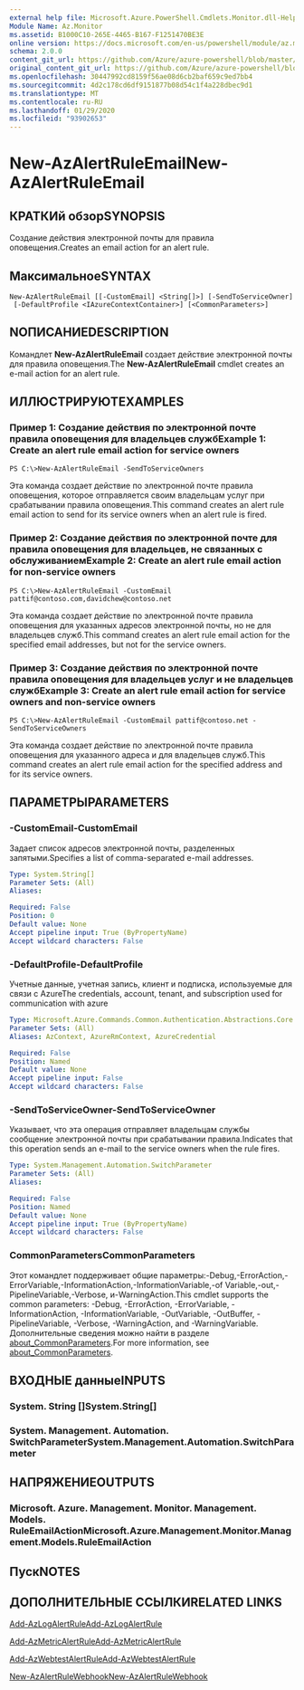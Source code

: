 ```yaml
---
external help file: Microsoft.Azure.PowerShell.Cmdlets.Monitor.dll-Help.xml
Module Name: Az.Monitor
ms.assetid: B1000C10-265E-4465-B167-F1251470BE3E
online version: https://docs.microsoft.com/en-us/powershell/module/az.monitor/new-azalertruleemail
schema: 2.0.0
content_git_url: https://github.com/Azure/azure-powershell/blob/master/src/Monitor/Monitor/help/New-AzAlertRuleEmail.md
original_content_git_url: https://github.com/Azure/azure-powershell/blob/master/src/Monitor/Monitor/help/New-AzAlertRuleEmail.md
ms.openlocfilehash: 30447992cd8159f56ae08d6cb2baf659c9ed7bb4
ms.sourcegitcommit: 4d2c178cd6df9151877b08d54c1f4a228dbec9d1
ms.translationtype: MT
ms.contentlocale: ru-RU
ms.lasthandoff: 01/29/2020
ms.locfileid: "93902653"
---
```

# <span data-ttu-id="c0375-101">New-AzAlertRuleEmail</span><span class="sxs-lookup"><span data-stu-id="c0375-101">New-AzAlertRuleEmail</span></span>

## <span data-ttu-id="c0375-102">КРАТКИй обзор</span><span class="sxs-lookup"><span data-stu-id="c0375-102">SYNOPSIS</span></span>
<span data-ttu-id="c0375-103">Создание действия электронной почты для правила оповещения.</span><span class="sxs-lookup"><span data-stu-id="c0375-103">Creates an email action for an alert rule.</span></span>

## <span data-ttu-id="c0375-104">Максимальное</span><span class="sxs-lookup"><span data-stu-id="c0375-104">SYNTAX</span></span>

```
New-AzAlertRuleEmail [[-CustomEmail] <String[]>] [-SendToServiceOwner]
 [-DefaultProfile <IAzureContextContainer>] [<CommonParameters>]
```

## <span data-ttu-id="c0375-105">NОПИСАНИЕ</span><span class="sxs-lookup"><span data-stu-id="c0375-105">DESCRIPTION</span></span>
<span data-ttu-id="c0375-106">Командлет **New-AzAlertRuleEmail** создает действие электронной почты для правила оповещения.</span><span class="sxs-lookup"><span data-stu-id="c0375-106">The **New-AzAlertRuleEmail** cmdlet creates an e-mail action for an alert rule.</span></span>

## <span data-ttu-id="c0375-107">ИЛЛЮСТРИРУЮТ</span><span class="sxs-lookup"><span data-stu-id="c0375-107">EXAMPLES</span></span>

### <span data-ttu-id="c0375-108">Пример 1: Создание действия по электронной почте правила оповещения для владельцев служб</span><span class="sxs-lookup"><span data-stu-id="c0375-108">Example 1: Create an alert rule email action for service owners</span></span>
```
PS C:\>New-AzAlertRuleEmail -SendToServiceOwners
```

<span data-ttu-id="c0375-109">Эта команда создает действие по электронной почте правила оповещения, которое отправляется своим владельцам услуг при срабатывании правила оповещения.</span><span class="sxs-lookup"><span data-stu-id="c0375-109">This command creates an alert rule email action to send for its service owners when an alert rule is fired.</span></span>

### <span data-ttu-id="c0375-110">Пример 2: Создание действия по электронной почте для правила оповещения для владельцев, не связанных с обслуживанием</span><span class="sxs-lookup"><span data-stu-id="c0375-110">Example 2: Create an alert rule email action for non-service owners</span></span>
```
PS C:\>New-AzAlertRuleEmail -CustomEmail pattif@contoso.com,davidchew@contoso.net
```

<span data-ttu-id="c0375-111">Эта команда создает действие по электронной почте правила оповещения для указанных адресов электронной почты, но не для владельцев служб.</span><span class="sxs-lookup"><span data-stu-id="c0375-111">This command creates an alert rule email action for the specified email addresses, but not for the service owners.</span></span>

### <span data-ttu-id="c0375-112">Пример 3: Создание действия по электронной почте правила оповещения для владельцев услуг и не владельцев служб</span><span class="sxs-lookup"><span data-stu-id="c0375-112">Example 3: Create an alert rule email action for service owners and non-service owners</span></span>
```
PS C:\>New-AzAlertRuleEmail -CustomEmail pattif@contoso.net -SendToServiceOwners
```

<span data-ttu-id="c0375-113">Эта команда создает действие по электронной почте правила оповещения для указанного адреса и для владельцев служб.</span><span class="sxs-lookup"><span data-stu-id="c0375-113">This command creates an alert rule email action for the specified address and for its service owners.</span></span>

## <span data-ttu-id="c0375-114">ПАРАМЕТРЫ</span><span class="sxs-lookup"><span data-stu-id="c0375-114">PARAMETERS</span></span>

### <span data-ttu-id="c0375-115">-CustomEmail</span><span class="sxs-lookup"><span data-stu-id="c0375-115">-CustomEmail</span></span>
<span data-ttu-id="c0375-116">Задает список адресов электронной почты, разделенных запятыми.</span><span class="sxs-lookup"><span data-stu-id="c0375-116">Specifies a list of comma-separated e-mail addresses.</span></span>

```yaml
Type: System.String[]
Parameter Sets: (All)
Aliases:

Required: False
Position: 0
Default value: None
Accept pipeline input: True (ByPropertyName)
Accept wildcard characters: False
```

### <span data-ttu-id="c0375-117">-DefaultProfile</span><span class="sxs-lookup"><span data-stu-id="c0375-117">-DefaultProfile</span></span>
<span data-ttu-id="c0375-118">Учетные данные, учетная запись, клиент и подписка, используемые для связи с Azure</span><span class="sxs-lookup"><span data-stu-id="c0375-118">The credentials, account, tenant, and subscription used for communication with azure</span></span>

```yaml
Type: Microsoft.Azure.Commands.Common.Authentication.Abstractions.Core.IAzureContextContainer
Parameter Sets: (All)
Aliases: AzContext, AzureRmContext, AzureCredential

Required: False
Position: Named
Default value: None
Accept pipeline input: False
Accept wildcard characters: False
```

### <span data-ttu-id="c0375-119">-SendToServiceOwner</span><span class="sxs-lookup"><span data-stu-id="c0375-119">-SendToServiceOwner</span></span>
<span data-ttu-id="c0375-120">Указывает, что эта операция отправляет владельцам службы сообщение электронной почты при срабатывании правила.</span><span class="sxs-lookup"><span data-stu-id="c0375-120">Indicates that this operation sends an e-mail to the service owners when the rule fires.</span></span>

```yaml
Type: System.Management.Automation.SwitchParameter
Parameter Sets: (All)
Aliases:

Required: False
Position: Named
Default value: None
Accept pipeline input: True (ByPropertyName)
Accept wildcard characters: False
```

### <span data-ttu-id="c0375-121">CommonParameters</span><span class="sxs-lookup"><span data-stu-id="c0375-121">CommonParameters</span></span>
<span data-ttu-id="c0375-122">Этот командлет поддерживает общие параметры:-Debug,-ErrorAction,-ErrorVariable,-InformationAction,-InformationVariable,-of Variable,-out,-PipelineVariable,-Verbose, и-WarningAction.</span><span class="sxs-lookup"><span data-stu-id="c0375-122">This cmdlet supports the common parameters: -Debug, -ErrorAction, -ErrorVariable, -InformationAction, -InformationVariable, -OutVariable, -OutBuffer, -PipelineVariable, -Verbose, -WarningAction, and -WarningVariable.</span></span> <span data-ttu-id="c0375-123">Дополнительные сведения можно найти в разделе [about_CommonParameters](https://go.microsoft.com/fwlink/?LinkID=113216).</span><span class="sxs-lookup"><span data-stu-id="c0375-123">For more information, see [about_CommonParameters](https://go.microsoft.com/fwlink/?LinkID=113216).</span></span>

## <span data-ttu-id="c0375-124">ВХОДНЫЕ данные</span><span class="sxs-lookup"><span data-stu-id="c0375-124">INPUTS</span></span>

### <span data-ttu-id="c0375-125">System. String []</span><span class="sxs-lookup"><span data-stu-id="c0375-125">System.String[]</span></span>

### <span data-ttu-id="c0375-126">System. Management. Automation. SwitchParameter</span><span class="sxs-lookup"><span data-stu-id="c0375-126">System.Management.Automation.SwitchParameter</span></span>

## <span data-ttu-id="c0375-127">НАПРЯЖЕНИЕ</span><span class="sxs-lookup"><span data-stu-id="c0375-127">OUTPUTS</span></span>

### <span data-ttu-id="c0375-128">Microsoft. Azure. Management. Monitor. Management. Models. RuleEmailAction</span><span class="sxs-lookup"><span data-stu-id="c0375-128">Microsoft.Azure.Management.Monitor.Management.Models.RuleEmailAction</span></span>

## <span data-ttu-id="c0375-129">Пуск</span><span class="sxs-lookup"><span data-stu-id="c0375-129">NOTES</span></span>

## <span data-ttu-id="c0375-130">ДОПОЛНИТЕЛЬНЫЕ ССЫЛКИ</span><span class="sxs-lookup"><span data-stu-id="c0375-130">RELATED LINKS</span></span>

[<span data-ttu-id="c0375-131">Add-AzLogAlertRule</span><span class="sxs-lookup"><span data-stu-id="c0375-131">Add-AzLogAlertRule</span></span>](./Add-AzLogAlertRule.md)

[<span data-ttu-id="c0375-132">Add-AzMetricAlertRule</span><span class="sxs-lookup"><span data-stu-id="c0375-132">Add-AzMetricAlertRule</span></span>](./Add-AzMetricAlertRule.md)

[<span data-ttu-id="c0375-133">Add-AzWebtestAlertRule</span><span class="sxs-lookup"><span data-stu-id="c0375-133">Add-AzWebtestAlertRule</span></span>](./Add-AzWebtestAlertRule.md)

[<span data-ttu-id="c0375-134">New-AzAlertRuleWebhook</span><span class="sxs-lookup"><span data-stu-id="c0375-134">New-AzAlertRuleWebhook</span></span>](./New-AzAlertRuleWebhook.md)


